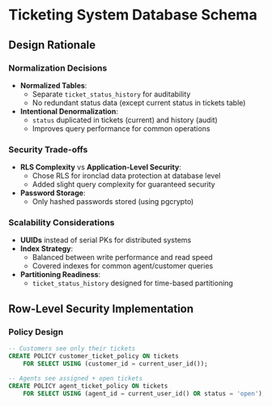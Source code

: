 
# Ticketing System Database Schema

## Design Rationale

### Normalization Decisions

- **Normalized Tables**:
  - Separate `ticket_status_history` for auditability
  - No redundant status data (except current status in tickets table)
- **Intentional Denormalization**:
  - `status` duplicated in tickets (current) and history (audit)
  - Improves query performance for common operations

### Security Trade-offs

- **RLS Complexity** vs **Application-Level Security**:
  - Chose RLS for ironclad data protection at database level
  - Added slight query complexity for guaranteed security
- **Password Storage**:
  - Only hashed passwords stored (using pgcrypto)

### Scalability Considerations

- **UUIDs** instead of serial PKs for distributed systems
- **Index Strategy**:
  - Balanced between write performance and read speed
  - Covered indexes for common agent/customer queries
- **Partitioning Readiness**:
  - `ticket_status_history` designed for time-based partitioning

## Row-Level Security Implementation

### Policy Design

```sql
-- Customers see only their tickets
CREATE POLICY customer_ticket_policy ON tickets
    FOR SELECT USING (customer_id = current_user_id());

-- Agents see assigned + open tickets  
CREATE POLICY agent_ticket_policy ON tickets
    FOR SELECT USING (agent_id = current_user_id() OR status = 'open');
```

